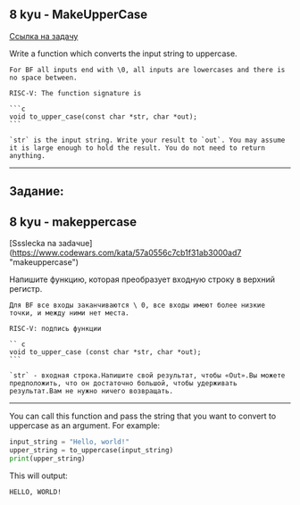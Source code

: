 ## 8 kyu - MakeUpperCase
[Ссылка на задачу](https://www.codewars.com/kata/57a0556c7cb1f31ab3000ad7 "MakeUpperCase")

Write a function which converts the input string to uppercase.

~~~if:bf
For BF all inputs end with \0, all inputs are lowercases and there is no space between.
~~~

~~~if:riscv
RISC-V: The function signature is

```c
void to_upper_case(const char *str, char *out);
```

`str` is the input string. Write your result to `out`. You may assume it is large enough to hold the result. You do not need to return anything.
~~~


---
## Задание:

## 8 kyu - makeppercase
[Ssslecka na зadaчue] (https://www.codewars.com/kata/57a0556c7cb1f31ab3000ad7 "makeuppercase")

Напишите функцию, которая преобразует входную строку в верхний регистр.

~~~ if: bf
Для BF все входы заканчиваются \ 0, все входы имеют более низкие точки, и между ними нет места.
~~~

~~~ if: RISCV
RISC-V: подпись функции

`` c
void to_upper_case (const char *str, char *out);
```

`str` - входная строка.Напишите свой результат, чтобы «Out».Вы можете предположить, что он достаточно большой, чтобы удерживать результат.Вам не нужно ничего возвращать.
~~~

---

You can call this function and pass the string that you want to convert to uppercase as an argument. For example:

```python
input_string = "Hello, world!"
upper_string = to_uppercase(input_string)
print(upper_string)
```
This will output:

```
HELLO, WORLD!
```